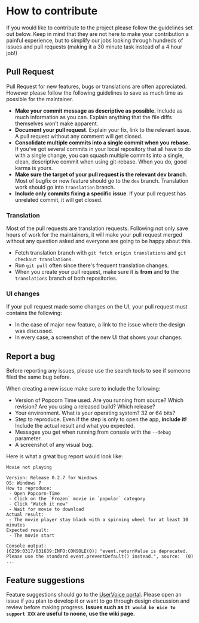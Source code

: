# How to contribute

If you would like to contribute to the project please follow the guidelines set out below. Keep in mind that they are not here to make your contribution a painful experience, but to simplify our jobs looking through hundreds of issues and pull requests (making it a 30 minute task instead of a 4 hour job!)

## Pull Request

Pull Request for new features, bugs or translations are often appreciated. However please follow the following guidelines to save as much time as possible for the maintainer.

- __Make your commit message as descriptive as possible.__ Include as much information as you can. Explain anything that the file diffs themselves won’t make apparent.
- __Document your pull request__. Explain your fix, link to the relevant issue. A pull request without any comment will get closed.
- __Consolidate multiple commits into a single commit when you rebase.__ If you’ve got several commits in your local repository that all have to do with a single change, you can squash multiple commits into a single, clean, descriptive commit when using git-rebase. When you do, good karma is yours.
- __Make sure the target of your pull request is the relevant dev branch__. Most of bugfix or new feature should go to the `dev` branch. Translation work should go into `translation` branch.
- __Include only commits fixing a specific issue__. If your pull request has unrelated commit, it will get closed.

### Translation

Most of the pull requests are translation requests. Following not only save hours of work for the maintainers, it will make your pull request merged without any question asked and everyone are going to be happy about this.

- Fetch translation branch with `git fetch origin translations` and `git checkout translations`.
- Run `git pull` often since there's frequent translation changes.
- When you create your pull request, make sure it is __from__ and __to__ the `translations` branch of both repositories.

### UI changes

If your pull request made some changes on the UI, your pull request must contains the following:
- In the case of major new feature, a link to the issue where the design was discussed.
- In every case, a screenshot of the new UI that shows your changes.

## Report a bug

Before reporting any issues, please use the search tools to see if someone filed the same bug before.

When creating a new issue make sure to include the following:
- Version of Popcorn Time used. Are you running from source? Which revision? Are you using a released build? Which release?
- Your environment. What is your operating system? 32 or 64 bits?
- Step to reproduce. Even if the step is only to open the app, __include it!__ Include the actual result and what you expected.
- Messages you get when running from console with the `--debug` parameter.
- A screenshot of any visual bug.

Here is what a great bug report would look like:
```
Movie not playing

Version: Release 0.2.7 for Windows
OS: Windows 7
How to reproduce:
 - Open Popcorn-Time
 - Click on the `Frozen` movie in `popular` category
 - Click "Watch it now"
 - Wait for movie to download
Actual result:
 - The movie player stay black with a spinning wheel for at least 10 minutes
Expected result:
 - The movie start

Console output:
[6239:0317/031639:INFO:CONSOLE(0)] "event.returnValue is deprecated. Please use the standard event.preventDefault() instead.", source:  (0)
...
```

## Feature suggestions

Feature suggestions should go to the [UserVoice portal](http://popcorntime.uservoice.com/forums/245422-general). Please open an issue if you plan to develop it or want to go through design discussion and review before making progress. **Issues such as `It would be nice to support XXX` are useful to noone, use the wiki page.**
